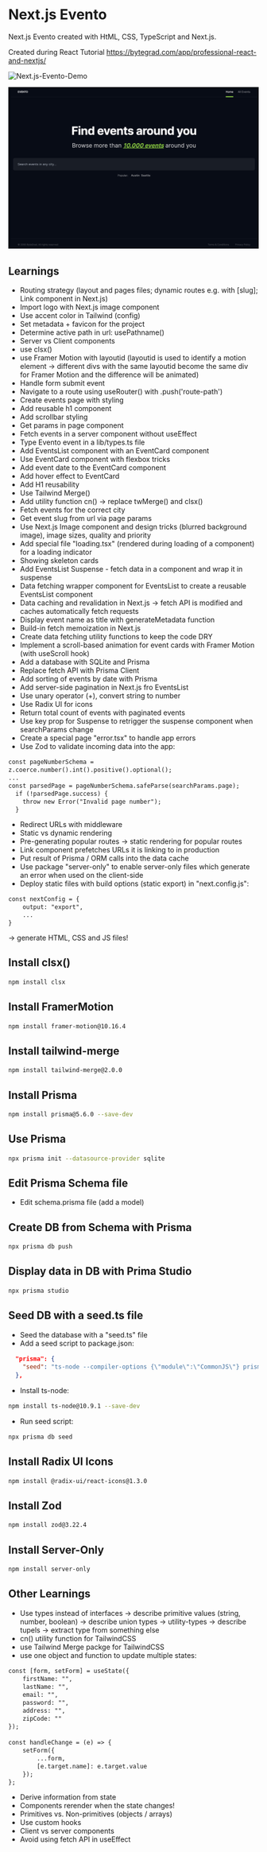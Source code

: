# Next.js Evento

Next.js Evento created with HtML, CSS, TypeScript and Next.js.

Created during React Tutorial
https://bytegrad.com/app/professional-react-and-nextjs/

![Next.js-Evento-Demo](nextjs-evento-demo.gif)

![Screenshot](screenshot.png)

## Learnings

- Routing strategy (layout and pages files; dynamic routes e.g. with [slug]; Link component in Next.js)
- Import logo with Next.js image component
- Use accent color in Tailwind (config)
- Set metadata + favicon for the project
- Determine active path in url: usePathname()
- Server vs Client components
- use clsx()
- use Framer Motion with layoutid (layoutid is used to identify a motion element -> different divs with the same layoutid become the same div for Framer Motion and the difference will be animated)
- Handle form submit event
- Navigate to a route using useRouter() with .push('route-path')
- Create events page with styling
- Add reusable h1 component
- Add scrollbar styling
- Get params in page component
- Fetch events in a server component without useEffect
- Type Evento event in a lib/types.ts file
- Add EventsList component with an EventCard component
- Use EventCard component with flexbox tricks
- Add event date to the EventCard component
- Add hover effect to EventCard
- Add H1 reusability
- Use Tailwind Merge()
- Add utility function cn() -> replace twMerge() and clsx()
- Fetch events for the correct city
- Get event slug from url via page params
- Use Next.js Image component and design tricks (blurred background image), image sizes, quality and priority
- Add special file "loading.tsx" (rendered during loading of a component) for a loading indicator
- Showing skeleton cards
- Add EventsList Suspense - fetch data in a component and wrap it in suspense
- Data fetching wrapper component for EventsList to create a reusable EventsList component
- Data caching and revalidation in Next.js -> fetch API is modified and caches automatically fetch requests
- Display event name as title with generateMetadata function
- Build-in fetch memoization in Next.js
- Create data fetching utility functions to keep the code DRY
- Implement a scroll-based animation for event cards with Framer Motion (with useScroll hook)
- Add a database with SQLite and Prisma
- Replace fetch API with Prisma Client
- Add sorting of events by date with Prisma
- Add server-side pagination in Next.js fro EventsList
- Use unary operator (+), convert string to number
- Use Radix UI for icons
- Return total count of events with paginated events
- Use key prop for Suspense to retrigger the suspense component when searchParams change
- Create a special page "error.tsx" to handle app errors
- Use Zod to validate incoming data into the app:

```JS
const pageNumberSchema = z.coerce.number().int().positive().optional();
...
const parsedPage = pageNumberSchema.safeParse(searchParams.page);
  if (!parsedPage.success) {
    throw new Error("Invalid page number");
  }
```

- Redirect URLs with middleware
- Static vs dynamic rendering
- Pre-generating popular routes -> static rendering for popular routes
- Link component prefetches URLs it is linking to in production
- Put result of Prisma / ORM calls into the data cache
- Use package "server-only" to enable server-only files which generate an error when used on the client-side
- Deploy static files with build options (static export) in "next.config.js":

```JS
const nextConfig = {
    output: "export",
    ...
}
```

-> generate HTML, CSS and JS files!

## Install clsx()

```bash
npm install clsx
```

## Install FramerMotion

```bash
npm install framer-motion@10.16.4
```

## Install tailwind-merge

```bash
npm install tailwind-merge@2.0.0
```

## Install Prisma

```bash
npm install prisma@5.6.0 --save-dev
```

## Use Prisma

```bash
npx prisma init --datasource-provider sqlite
```

## Edit Prisma Schema file

- Edit schema.prisma file (add a model)

## Create DB from Schema with Prisma

```bash
npx prisma db push
```

## Display data in DB with Prima Studio

```bash
npx prisma studio
```

## Seed DB with a seed.ts file

- Seed the database with a "seed.ts" file
- Add a seed script to package.json:

```JSON
  "prisma": {
    "seed": "ts-node --compiler-options {\"module\":\"CommonJS\"} prisma/seed.ts"
  },
```

- Install ts-node:

```bash
npm install ts-node@10.9.1 --save-dev
```

- Run seed script:

```bash
npx prisma db seed
```

## Install Radix UI Icons

```bash
npm install @radix-ui/react-icons@1.3.0
```

## Install Zod

```bash
npm install zod@3.22.4
```

## Install Server-Only

```bash
npm install server-only
```

## Other Learnings

- Use types instead of interfaces -> describe primitive values (string, number, boolean) -> describe union types -> utility-types -> describe tupels -> extract type from something else
- cn() utility function for TailwindCSS
- use Tailwind Merge packge for TailwindCSS
- use one object and function to update multiple states:

```JS
const [form, setForm] = useState({
	firstName: "",
	lastName: "",
	email: "",
	password: "",
	address: "",
	zipCode: ""
});

const handleChange = (e) => {
	setForm({
		...form,
		[e.target.name]: e.target.value
	});
};
```

- Derive information from state
- Components rerender when the state changes!
- Primitives vs. Non-primitives (objects / arrays)
- Use custom hooks
- Client vs server components
- Avoid using fetch API in useEffect
